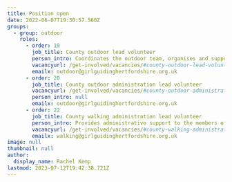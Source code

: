 ```yaml
---
title: Position open
date: 2022-06-07T19:30:57.560Z
groups:
  - group: outdoor
    roles:    
      - order: 19
        job_title: County outdoor lead volunteer
        person_intro: Coordinates the outdoor team, organises and supports outdoor events and trainings, liaising with other advisers, and promoting an enthusiasm for the outdoors.
        vacancyurl: /get-involved/vacancies/#county-outdoor-lead-volunteer
        emailx: outdoor@girlguidinghertfordshire.org.uk
      - order: 20
        job_title: County outdoor administration lead volunteer
        vacancyurl: /get-involved/vacancies/#county-outdoor-administration-lead-volunteer
        person_intro: null
        emailx: outdoor@girlguidinghertfordshire.org.uk
      - order: 22
        job_title: County walking administration lead volunteer
        person_intro: Provides administrative support to the members of the county walking team
        vacancyurl: /get-involved/vacancies/#county-walking-administration-lead-volunteer
        emailx: walking@girlguidinghertfordshire.org.uk
image: null
thumbnail: null
author:
  display_name: Rachel Kemp
lastmod: 2023-07-12T19:42:38.721Z
---
```

